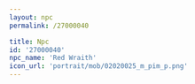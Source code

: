 ```yaml
---
layout: npc
permalink: /27000040

title: Npc
id: '27000040'
npc_name: 'Red Wraith'
icon_url: 'portrait/mob/02020025_m_pim_p.png'
---
```


